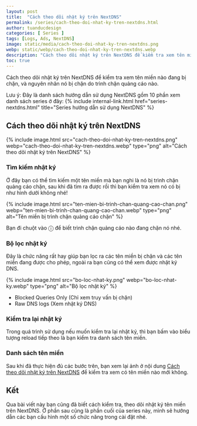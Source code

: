 ```yaml
---
layout: post
title:  "Cách theo dõi nhật ký trên NextDNS"
permalink: /series/cach-theo-doi-nhat-ky-tren-nextdns.html
author: tuanducdesign
categories: [ Series ]
tags: [Logs, Ads, NextDNS]
image: static/media/cach-theo-doi-nhat-ky-tren-nextdns.png
webp: static/webp/cach-theo-doi-nhat-ky-tren-nextdns.webp
description: "Cách theo dõi nhật ký trên NextDNS để kiểm tra xem tên miền nào đang bị chặn, và nguyên nhân nó bị chặn do trình chặn quảng cáo nào."
toc: true
---
```


Cách theo dõi nhật ký trên NextDNS để kiểm tra xem tên miền nào đang bị chặn, và nguyên nhân nó bị chặn do trình chặn quảng cáo nào.

Lưu ý: Đây là danh sách hướng dẫn sử dụng NextDNS gồm 10 phần xem danh sách series ở đây: {% include internal-link.html href="series-nextdns.html" title="Series hướng dẫn sử dụng NextDNS" %}

## Cách theo dõi nhật ký trên NextDNS

{% include image.html src="cach-theo-doi-nhat-ky-tren-nextdns.png" webp="cach-theo-doi-nhat-ky-tren-nextdns.webp" type="png" alt="Cách theo dõi nhật ký trên NextDNS" %}

### Tìm kiếm nhật ký

Ở đây bạn có thể tìm kiếm một tên miền mà bạn nghi là nó bị trình chặn quảng cáo chặn, sau khi đã tìm ra được rồi thì bạn kiểm tra xem nó có bị như hình dưới không nhé!

{% include image.html src="ten-mien-bi-trinh-chan-quang-cao-chan.png" webp="ten-mien-bi-trinh-chan-quang-cao-chan.webp" type="png" alt="Tên miền bị trình chặn quảng cáo chặn" %}

Bạn đi chuột vào ⓘ để biết trình chặn quảng cáo nào đang chặn nó nhé.

### Bộ lọc nhật ký

Đây là chức năng rất hay giúp bạn lọc ra các tên miền bị chặn và các tên miền đang được cho phép, ngoài ra bạn cũng có thể xem được nhật ký DNS.

{% include image.html src="bo-loc-nhat-ky.png" webp="bo-loc-nhat-ky.webp" type="png" alt="Bộ lọc nhật ký" %}

- Blocked Queries Only (Chỉ xem truy vấn bị chặn)
- Raw DNS logs (Xem nhật ký DNS)

### Kiểm tra lại nhật ký

Trong quá trình sử dụng nếu muốn kiểm tra lại nhật ký, thì bạn bấm vào biểu tượng reload tiếp theo là bạn kiểm tra danh sách tên miền.

### Danh sách tên miền

Sau khi đã thực hiện đủ các bước trên, bạn xem lại ảnh ở nội dung [Cách theo dõi nhật ký trên NextDNS](#cách-theo-dõi-nhật-ký-trên-nextdns) để kiểm tra xem có tên miền nào mới không.

## Kết

Qua bài viết này bạn cũng đã biết cách kiểm tra, theo dõi nhật ký tên miền trên NextDNS. Ở phần sau cũng là phần cuối của series này, mình sẽ hướng dẫn các bạn cấu hình một số chức năng trong cài đặt nhé.

